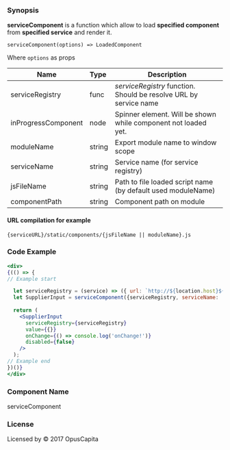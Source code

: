 ### Synopsis

**serviceComponent** is a function which allow to load **specified component** from **specified service** and render it.

`serviceComponent(options) => LoadedComponent`

Where `options` as props

| Name                           | Type                    | Description                                                       |
| ------------------------------ | :---------------------- | -----------------------------------------------------------       |
| serviceRegistry                | func                    | *serviceRegistry* function. Should be resolve URL by service name |
| inProgressComponent            | node                    | Spinner element. Will be shown while component not loaded yet.    |
| moduleName                     | string                  | Export module name to window scope                                |
| serviceName                    | string                  | Service name (for service registry)                               |
| jsFileName                     | string                  | Path to file loaded script name (by default used moduleName)      |
| componentPath                  | string                  | Component path on module                                          |

#### URL compilation for example

`{serviceURL}/static/components/{jsFileName || moduleName}.js`


### Code Example

```jsx harmony
<div>
{(() => {
// Example start

  let serviceRegistry = (service) => ({ url: `http://${location.host}${location.pathname.replace('/', '')}` });  
  let SupplierInput = serviceComponent({serviceRegistry, serviceName: 'supplier', moduleName: 'SupplierInput'});
  
  return (
    <SupplierInput
      serviceRegistry={serviceRegistry}
      value={{}}
      onChange={() => console.log('onChange!')}
      disabled={false}
    />
  );
// Example end
})()}
</div>
```

### Component Name

serviceComponent

### License

Licensed by © 2017 OpusCapita
